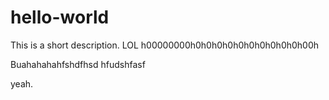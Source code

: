 # hello-world
This is a short description. LOL
h00000000h0h0h0h0h0h0h0h0h0h0h00h

Buahahahahfshdfhsd hfudshfasf




yeah.

